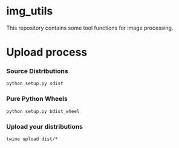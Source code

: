 # img_utils

This repository contains some tool functions for image processing.

# Upload process

### Source Distributions
```
python setup.py sdist
```

### Pure Python Wheels
```
python setup.py bdist_wheel
```

### Upload your distributions
```
twine upload dist/*
```